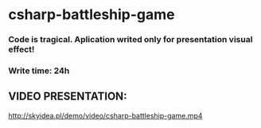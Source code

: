 # csharp-battleship-game

### Code is tragical. Aplication writed only for presentation visual effect!
### Write time: 24h

## VIDEO PRESENTATION:

http://skyidea.pl/demo/video/csharp-battleship-game.mp4
